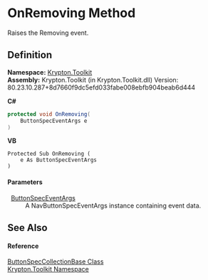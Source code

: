 # OnRemoving Method


Raises the Removing event.



## Definition
**Namespace:** <a href="79d2eac2-21f4-54ff-7552-b20c33c30600.md">Krypton.Toolkit</a>  
**Assembly:** Krypton.Toolkit (in Krypton.Toolkit.dll) Version: 80.23.10.287+8d7660f9dc5efd033fabe008ebfb904beab6d444

**C#**
``` C#
protected void OnRemoving(
	ButtonSpecEventArgs e
)
```
**VB**
``` VB
Protected Sub OnRemoving ( 
	e As ButtonSpecEventArgs
)
```



#### Parameters
<dl><dt>  <a href="813daace-0c1e-4c40-f45f-fcf066cc1e03.md">ButtonSpecEventArgs</a></dt><dd>A NavButtonSpecEventArgs instance containing event data.</dd></dl>

## See Also


#### Reference
<a href="b2d666e2-6a3d-ffbf-f115-af56bd76b9f0.md">ButtonSpecCollectionBase Class</a>  
<a href="79d2eac2-21f4-54ff-7552-b20c33c30600.md">Krypton.Toolkit Namespace</a>  
